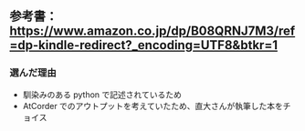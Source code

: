 ## 参考書：https://www.amazon.co.jp/dp/B08QRNJ7M3/ref=dp-kindle-redirect?_encoding=UTF8&btkr=1

### 選んだ理由

-   馴染みのある python で記述されているため
-   AtCorder でのアウトプットを考えていたため、直大さんが執筆した本をチョイス
